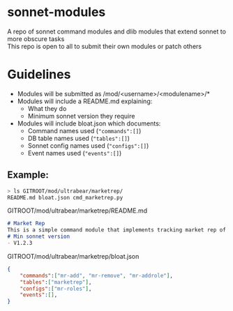 # sonnet-modules
A repo of sonnet command modules and dlib modules that extend sonnet to more obscure tasks  
This repo is open to all to submit their own modules or patch others
# Guidelines
- Modules will be submitted as /mod/\<username\>/\<modulename\>/\*
- Modules will include a README.md explaining:
  - What they do
  - Minimum sonnet version they require
- Modules will include bloat.json which documents:
  - Command names used (`"commands":[]`)
  - DB table names used (`"tables":[]`)
  - Sonnet config names used (`"configs":[]`)
  - Event names used (`"events":[]`)
## Example:
```bash
> ls GITROOT/mod/ultrabear/marketrep/
README.md bloat.json cmd_marketrep.py
```
GITROOT/mod/ultrabear/marketrep/README.md
```md
# Market Rep
This is a simple command module that implements tracking market rep of members
# Min sonnet version
- V1.2.3
```
GITROOT/mod/ultrabear/marketrep/bloat.json
```json
{
	"commands":["mr-add", "mr-remove", "mr-addrole"],
	"tables":["marketrep"],
	"configs":["mr-roles"],
	"events":[],
}
```
